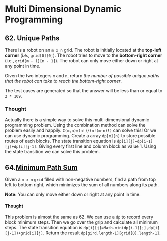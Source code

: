 # Multi Dimensional Dynamic Programming

## 62. Unique Paths

There is a robot on an `m x n` grid. The robot is initially located at the **top-left corner** (i.e., `grid[0][0]`). The robot tries to move to the **bottom-right corner** (i.e., `grid[m - 1][n - 1]`). The robot can only move either down or right at any point in time.

Given the two integers `m` and `n`, return _the number of possible unique paths that the robot can take to reach the bottom-right corner_.

The test cases are generated so that the answer will be less than or equal to `2 * 109`.

### Thought

Actually there is a simple way to solve this multi-dimensional dynamic programming problem. Using the combination method can solve the problem easily and happily. `C(m,n)=(n!)/(n!(m-n)!)` can solve this!
Or we can use dynamic programming. Create a array `dp[m][n]` to store possible routes of each blocks. The state transition equation is `dp[i][j]=dp[i-1][j]+dp[i][j-1]`. Giving every first line and column block as value 1. Using the state transition we can solve this problem.

## 64.[Minimum Path Sum](https://leetcode.cn/problems/minimum-path-sum/)

Given a `m x n` `grid` filled with non-negative numbers, find a path from top left to bottom right, which minimizes the sum of all numbers along its path.

**Note:** You can only move either down or right at any point in time.

#### Thought

This problem is almost the same as 62. We can use a `dp` to record every block minimum steps. Then we go over the grip and calculate all minimum steps. The state transition equation is `dp[i][j]=Math.min(dp[i-1][j],dp[i][j-1])+grid[i][j]`. Return the result `dp[gird.length-1][grid[0].length-1]`.

